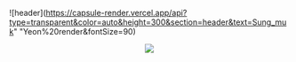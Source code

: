 ![header](https://capsule-render.vercel.app/api?type=transparent&color=auto&height=300&section=header&text=Sung_muk" "Yeon%20render&fontSize=90)
<br>

<div align="center">
  <a href="dustjdanr@naver.com" target="_blank"><img src="https://img.shields.io/badge/dustjdanr@naver.com-white?style=flat-square&logo=naver&logoColor=#03C75A"/></a>
</div>
